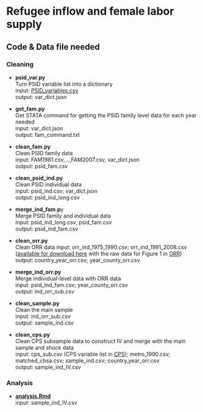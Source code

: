 # Refugee inflow and female labor supply

## Code & Data file needed
### Cleaning

- **psid_var.py** \
Turn PSID variable list into a dictionary \
input: [PSID_variables.csv](https://github.com/iefis/ma_thesis/tree/main/data/PSID) \
output: var_dict.json

- **get_fam.py** \
Get STATA command for getting the PSID family level data for each year needed \
input: var_dict.json \
output: fam_command.txt

- **clean_fam.py** \
Clean PSID family data \
input: FAM1981.csv,...,FAM2007.csv, var_dict.json \
output: psid_fam.csv

- **clean_psid_ind.py** \
Clean PSID individual data \
input: psid_ind.csv; var_dict.json \
output: psid_ind_long.csv

- **merge_ind_fam.p**y \
Merge PSID family and individual data \
input: psid_ind_long.csv, psid_fam.csv \
output: psid_ind_fam.csv

- **clean_orr.py** \
Clean ORR data
input: orr_ind_1975_1990.csv; orr_ind_1991_2008.csv  
([available for download here](https://www.refugeeresettlementdata.com/data.html) with
the raw data for Figure 1 in [ORR](https://github.com/iefis/ma_thesis/tree/main/data/ORR)) \
output: country_year_orr.csv; year_county_orr.csv

- **merge_ind_orr.py** \
Merge individual-level data with ORR data \
input: psid_ind_fam.csv; year_county_orr.csv \
output: ind_orr_sub.csv 

- **clean_sample.py** \
Clean the main sample \
input: ind_orr_sub.csv \
output: sample_ind.csv

- **clean_cps.py** \
Clean CPS subsample data to construct IV and merge with the main sample and shock data \
input: 
cps_sub.csv (CPS variable list in [CPS](https://github.com/iefis/ma_thesis/tree/main/data/CPS)); 
metro_1990.csv; matched_cbsa.csv; sample_ind.csv; country_year_orr.csv \
output: sample_ind_IV.csv

### Analysis
- [**analysis.Rmd**]() \
input: sample_ind_IV.csv
